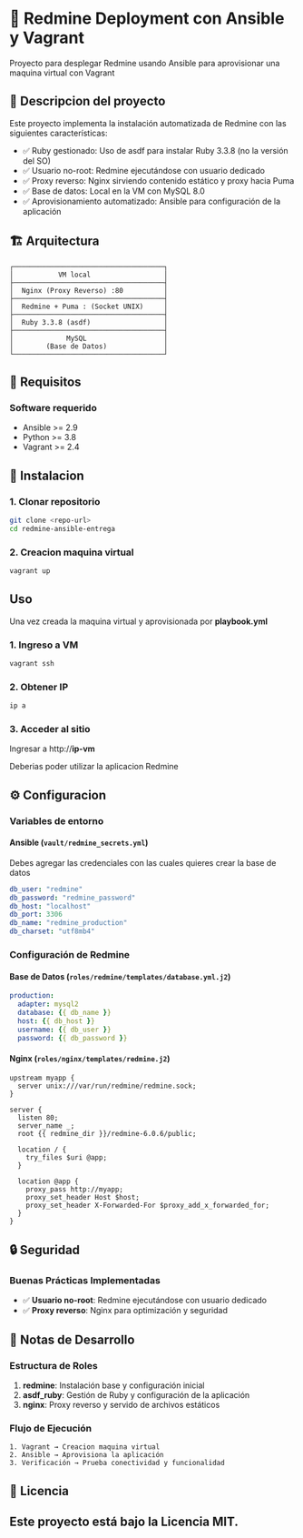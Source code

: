 # 🚀 Redmine Deployment con Ansible y Vagrant
Proyecto para desplegar Redmine usando Ansible para aprovisionar una maquina virtual con Vagrant

## 🎯 Descripcion del proyecto

Este proyecto implementa la instalación automatizada de Redmine con las siguientes características:

- ✅ Ruby gestionado: Uso de asdf para instalar Ruby 3.3.8 (no la versión del SO)
- ✅ Usuario no-root: Redmine ejecutándose con usuario dedicado
- ✅ Proxy reverso: Nginx sirviendo contenido estático y proxy hacia Puma
- ✅ Base de datos: Local en la VM con MySQL 8.0
- ✅ Aprovisionamiento automatizado: Ansible para configuración de la aplicación

## 🏗️ Arquitectura
```
┌─────────────────────────────────────┐
│           VM local                  │ 
├─────────────────────────────────────┤ 
│  Nginx (Proxy Reverso) :80          │
├─────────────────────────────────────┤ 
│  Redmine + Puma : (Socket UNIX)     │ 
├─────────────────────────────────────┤  
│  Ruby 3.3.8 (asdf)                  │ 
├─────────────────────────────────────┤ 
│             MySQL                   │
│        (Base de Datos)              │
└─────────────────────────────────────┘
```

## 🔧 Requisitos 

### Software requerido
- Ansible >= 2.9
- Python >= 3.8
- Vagrant >= 2.4

## 🚀 Instalacion

### 1. Clonar repositorio

```bash
git clone <repo-url>
cd redmine-ansible-entrega
```

### 2. Creacion maquina virtual
```bash
vagrant up
```

## Uso

Una vez creada la maquina virtual y aprovisionada por **playbook.yml**

### 1. Ingreso a VM
```bash
vagrant ssh
```

### 2. Obtener IP
```bash
ip a
```

### 3. Acceder al sitio

Ingresar a http://**ip-vm**

Deberias poder utilizar la aplicacion Redmine

## ⚙️ Configuracion

### Variables de entorno

#### Ansible (`vault/redmine_secrets.yml`)
Debes agregar las credenciales con las cuales quieres crear la base de datos
```yaml
db_user: "redmine"
db_password: "redmine_password"
db_host: "localhost"
db_port: 3306
db_name: "redmine_production"
db_charset: "utf8mb4"

```

### Configuración de Redmine

#### Base de Datos (`roles/redmine/templates/database.yml.j2`)
```yaml
production:
  adapter: mysql2
  database: {{ db_name }}
  host: {{ db_host }}
  username: {{ db_user }}
  password: {{ db_password }}
```

#### Nginx (`roles/nginx/templates/redmine.j2`)
```nginx
upstream myapp {
  server unix:///var/run/redmine/redmine.sock;
}

server {
  listen 80;
  server_name _;
  root {{ redmine_dir }}/redmine-6.0.6/public;
  
  location / {
    try_files $uri @app;
  }
  
  location @app {
    proxy_pass http://myapp;
    proxy_set_header Host $host;
    proxy_set_header X-Forwarded-For $proxy_add_x_forwarded_for;
  }
}
```

## 🔒 Seguridad

### Buenas Prácticas Implementadas

- ✅ **Usuario no-root**: Redmine ejecutándose con usuario dedicado
- ✅ **Proxy reverso**: Nginx para optimización y seguridad

## 📝 Notas de Desarrollo

### Estructura de Roles

1. **redmine**: Instalación base y configuración inicial
2. **asdf_ruby**: Gestión de Ruby y configuración de la aplicación
3. **nginx**: Proxy reverso y servido de archivos estáticos

### Flujo de Ejecución

```
1. Vagrant → Creacion maquina virtual
2. Ansible → Aprovisiona la aplicación
3. Verificación → Prueba conectividad y funcionalidad
```

## 📄 Licencia

Este proyecto está bajo la Licencia MIT.
---